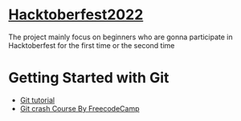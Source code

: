 # [Hacktoberfest2022](https://hacktoberfest.com/)

The project mainly focus on beginners who are gonna participate in Hacktoberfest for the first time or the second time

# Getting Started with Git 

* [Git tutorial ](https://www.youtube.com/watch?v=8JJ101D3knE)
* [Git crash Course By FreecodeCamp](https://www.youtube.com/watch?v=RGOj5yH7evk&t=78s)
